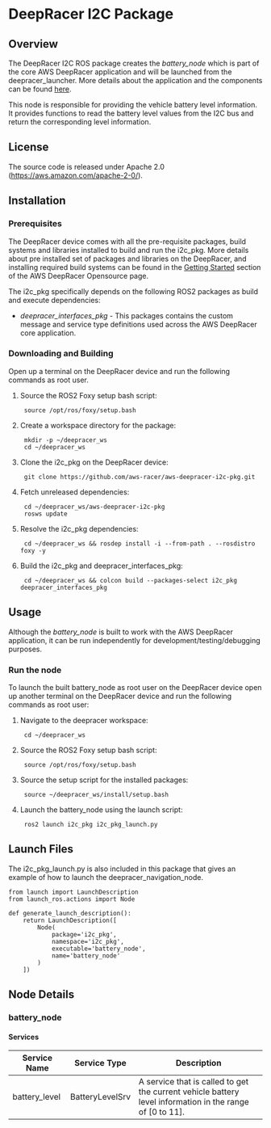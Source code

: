 # DeepRacer I2C Package

## Overview

The DeepRacer I2C ROS package creates the *battery_node* which is part of the core AWS DeepRacer application and will be launched from the deepracer_launcher. More details about the application and the components can be found [here](https://github.com/aws-racer/aws-deepracer-launcher).

This node is responsible for providing the vehicle battery level information. It provides functions to read the battery level values from the I2C bus and return the corresponding level information. 

## License

The source code is released under Apache 2.0 (https://aws.amazon.com/apache-2-0/).

## Installation

### Prerequisites

The DeepRacer device comes with all the pre-requisite packages, build systems and libraries installed to build and run the i2c_pkg. More details about pre installed set of packages and libraries on the DeepRacer, and installing required build systems can be found in the [Getting Started](https://github.com/aws-racer/aws-deepracer-launcher/blob/main/getting-started.md) section of the AWS DeepRacer Opensource page.

The i2c_pkg specifically depends on the following ROS2 packages as build and execute dependencies:

* *deepracer_interfaces_pkg* - This packages contains the custom message and service type definitions used across the AWS DeepRacer core application.

### Downloading and Building

Open up a terminal on the DeepRacer device and run the following commands as root user.

1. Source the ROS2 Foxy setup bash script:

        source /opt/ros/foxy/setup.bash 

1. Create a workspace directory for the package:

        mkdir -p ~/deepracer_ws
        cd ~/deepracer_ws

1. Clone the i2c_pkg on the DeepRacer device:

        git clone https://github.com/aws-racer/aws-deepracer-i2c-pkg.git

1. Fetch unreleased dependencies:

        cd ~/deepracer_ws/aws-deepracer-i2c-pkg
        rosws update

1. Resolve the i2c_pkg dependencies:

        cd ~/deepracer_ws && rosdep install -i --from-path . --rosdistro foxy -y

1. Build the i2c_pkg and deepracer_interfaces_pkg:

        cd ~/deepracer_ws && colcon build --packages-select i2c_pkg deepracer_interfaces_pkg

## Usage

Although the *battery_node* is built to work with the AWS DeepRacer application, it can be run independently for development/testing/debugging purposes.

### Run the node

To launch the built battery_node as root user on the DeepRacer device open up another terminal on the DeepRacer device and run the following commands as root user:

1. Navigate to the deepracer workspace:

        cd ~/deepracer_ws

1. Source the ROS2 Foxy setup bash script:

        source /opt/ros/foxy/setup.bash 

1. Source the setup script for the installed packages:

        source ~/deepracer_ws/install/setup.bash

1. Launch the battery_node using the launch script:

        ros2 launch i2c_pkg i2c_pkg_launch.py

## Launch Files

The  i2c_pkg_launch.py is also included in this package that gives an example of how to launch the deepracer_navigation_node.

    from launch import LaunchDescription
    from launch_ros.actions import Node

    def generate_launch_description():
        return LaunchDescription([
            Node(
                package='i2c_pkg',
                namespace='i2c_pkg',
                executable='battery_node',
                name='battery_node'
            )
        ])

## Node Details

### battery_node

#### Services

| Service Name | Service Type | Description |
| ---------- | ------------ | ----------- |
| battery_level|BatteryLevelSrv|A service that is called to get the current vehicle battery level information in the range of [0 to 11].|
